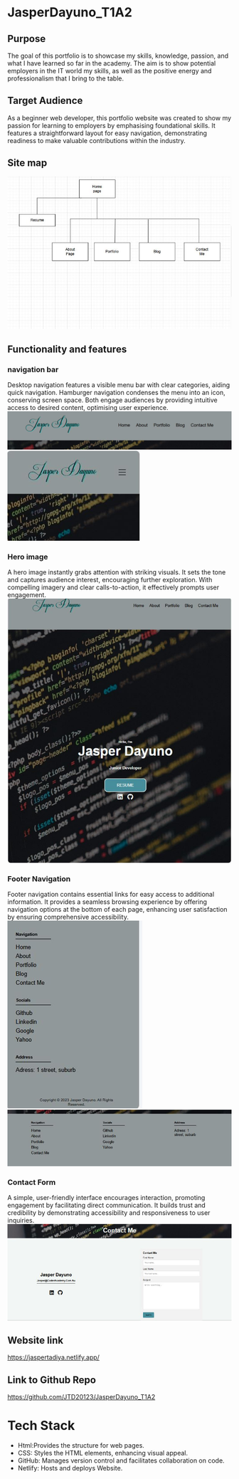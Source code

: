 # JasperDayuno_T1A2

## Purpose

The goal of this portfolio is to showcase my skills, knowledge, passion, and what I have learned so far in the academy. The aim is to show potential employers in the IT world my skills, as well as the positive energy and professionalism that I bring to the table.

## Target Audience
As a beginner web developer, this portfolio website was created to show my passion for learning to employers by emphasising foundational skills. It features a straightforward layout for easy navigation, demonstrating readiness to make valuable contributions within the industry.

## Site map
![alt text](<docs/Site map.JPG>)


## Functionality and features

### navigation bar
Desktop navigation features a visible menu bar with clear categories, aiding quick navigation. Hamburger navigation condenses the menu into an icon, conserving screen space. Both engage audiences by providing intuitive access to desired content, optimising user experience.
![alt text](<docs/DesktopNavigation bar.JPG>)
![alt text](docs/MobileNavigation.JPG)


### Hero image
A hero image instantly grabs attention with striking visuals. It sets the tone and captures audience interest, encouraging further exploration. With compelling imagery and clear calls-to-action, it effectively prompts user engagement.
![alt text](<docs/Hero Image.JPG>)

### Footer Navigation
Footer navigation contains essential links for easy access to additional information. It provides a seamless browsing experience by offering navigation options at the bottom of each page, enhancing user satisfaction by ensuring comprehensive accessibility.
![alt text](<docs/Mobile footer navigation.JPG>)
![alt text](<docs/Desktop FooterNavigation.JPG>)

### Contact Form
A simple, user-friendly interface encourages interaction, promoting engagement by facilitating direct communication. It builds trust and credibility by demonstrating accessibility and responsiveness to user inquiries.
![alt text](<docs/Contact Form.JPG>)

## Website link 
 https://jaspertadiya.netlify.app/

## Link to Github Repo
https://github.com/JTD20123/JasperDayuno_T1A2

# Tech Stack
* Html:Provides the structure for web pages.
* CSS: Styles the HTML elements, enhancing visual appeal.
* GitHub: Manages version control and facilitates collaboration on code.
* Netlify: Hosts and deploys Website.


